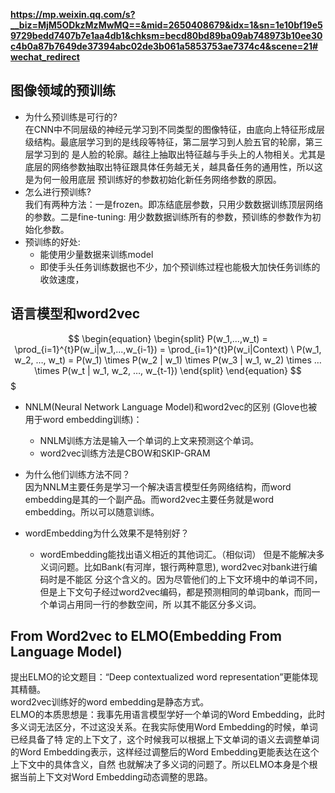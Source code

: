 **https://mp.weixin.qq.com/s?__biz=MjM5ODkzMzMwMQ==&mid=2650408679&idx=1&sn=1e10bf19e59729bedd7407b7e1aa4db1&chksm=becd80bd89ba09ab748973b10ee30c4b0a87b7649de37394abc02de3b061a5853753ae7374c4&scene=21#wechat_redirect**
## 图像领域的预训练
- 为什么预训练是可行的?  
    在CNN中不同层级的神经元学习到不同类型的图像特征，由底向上特征形成层级结构。最底层学习到的是线段等特征，第二层学习到人脸五官的轮廓，第三层学习到的
    是人脸的轮廓。越往上抽取出特征越与手头上的人物相关。尤其是底层的网络参数抽取出特征跟具体任务越无关，越具备任务的通用性，所以这是为何一般用底层
    预训练好的参数初始化新任务网络参数的原因。
- 怎么进行预训练?  
    我们有两种方法：一是frozen。即冻结底层参数，只用少数数据训练顶层网络的参数。二是fine-tuning: 用少数数据训练所有的参数，预训练的参数作为初始化参数。
- 预训练的好处:  
    - 能使用少量数据来训练model
    - 即使手头任务训练数据也不少，加个预训练过程也能极大加快任务训练的收敛速度，

## 语言模型和word2vec
$$ \begin{equation} \begin{split} P(w_1,...,w_t) = \prod_{i=1}^{t}P(w_i|w_1,...,w_{i-1}) = \prod_{i=1}^{t}P(w_i|Context) \ P(w_1, w_2, …, w_t) 
= P(w_1) \times P(w_2 | w_1) \times P(w_3 | w_1, w_2) \times … \times P(w_t | w_1, w_2, …, w_{t-1}) \end{split} \end{equation} $$$

- NNLM(Neural Network Language Model)和word2vec的区别 (Glove也被用于word embedding训练)：
    - NNLM训练方法是输入一个单词的上文来预测这个单词。
    - word2vec训练方法是CBOW和SKIP-GRAM
- 为什么他们训练方法不同？  
    因为NNLM主要任务是学习一个解决语言模型任务网络结构，而word embedding是其的一个副产品。而word2vec主要任务就是word embedding。所以可以随意训练。

- wordEmbedding为什么效果不是特别好？  
    - wordEmbedding能找出语义相近的其他词汇。（相似词）  但是不能解决多义词问题。比如Bank(有河岸，银行两种意思), word2vec对bank进行编码时是不能区
    分这个含义的。因为尽管他们的上下文环境中的单词不同，但是上下文句子经过word2vec编码，都是预测相同的单词bank，而同一个单词占用同一行的参数空间，所
    以其不能区分多义词。
    
## From Word2vec to ELMO(Embedding From Language Model)
提出ELMO的论文题目：“Deep contextualized word representation”更能体现其精髓。   
word2vec训练好的word embedding是静态方式。  
ELMO的本质思想是：我事先用语言模型学好一个单词的Word Embedding，此时多义词无法区分，不过这没关系。在我实际使用Word Embedding的时候，单词已经具备了特
定的上下文了，这个时候我可以根据上下文单词的语义去调整单词的Word Embedding表示，这样经过调整后的Word Embedding更能表达在这个上下文中的具体含义，自然
也就解决了多义词的问题了。所以ELMO本身是个根据当前上下文对Word Embedding动态调整的思路。  
     
   
   
    
    
    
    
    
    
    
    
    
    
